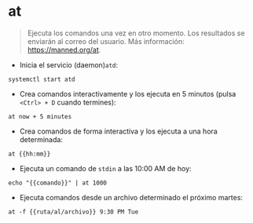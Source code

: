 # at

> Ejecuta los comandos una vez en otro momento.
> Los resultados se enviarán al correo del usuario.
> Más información: <https://manned.org/at>.

- Inicia el servicio (daemon)`atd`:

`systemctl start atd`

- Crea comandos interactivamente y los ejecuta en 5 minutos (pulsa `<Ctrl> + D` cuando termines):

`at now + 5 minutes`

- Crea comandos de forma interactiva y los ejecuta a una hora determinada:

`at {{hh:mm}}`

- Ejecuta un comando de `stdin` a las 10:00 AM de hoy:

`echo "{{comando}}" | at 1000`

- Ejecuta comandos desde un archivo determinado el próximo martes:

`at -f {{ruta/al/archivo}} 9:30 PM Tue`
